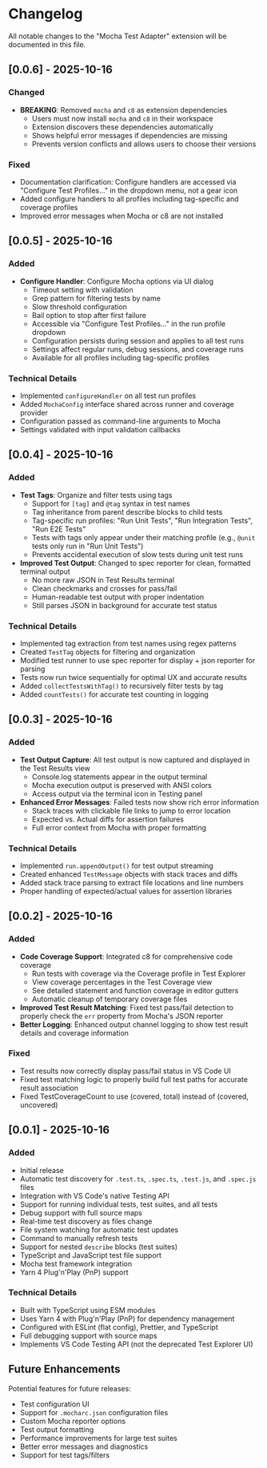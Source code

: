 # Changelog

All notable changes to the "Mocha Test Adapter" extension will be documented in this file.

## [0.0.6] - 2025-10-16

### Changed
- **BREAKING**: Removed `mocha` and `c8` as extension dependencies
  - Users must now install `mocha` and `c8` in their workspace
  - Extension discovers these dependencies automatically
  - Shows helpful error messages if dependencies are missing
  - Prevents version conflicts and allows users to choose their versions

### Fixed
- Documentation clarification: Configure handlers are accessed via "Configure Test Profiles..." in the dropdown menu, not a gear icon
- Added configure handlers to all profiles including tag-specific and coverage profiles
- Improved error messages when Mocha or c8 are not installed

## [0.0.5] - 2025-10-16

### Added
- **Configure Handler**: Configure Mocha options via UI dialog
  - Timeout setting with validation
  - Grep pattern for filtering tests by name
  - Slow threshold configuration
  - Bail option to stop after first failure
  - Accessible via "Configure Test Profiles..." in the run profile dropdown
  - Configuration persists during session and applies to all test runs
  - Settings affect regular runs, debug sessions, and coverage runs
  - Available for all profiles including tag-specific profiles

### Technical Details
- Implemented `configureHandler` on all test run profiles
- Added `MochaConfig` interface shared across runner and coverage provider
- Configuration passed as command-line arguments to Mocha
- Settings validated with input validation callbacks

## [0.0.4] - 2025-10-16

### Added
- **Test Tags**: Organize and filter tests using tags
  - Support for `[tag]` and `@tag` syntax in test names
  - Tag inheritance from parent describe blocks to child tests
  - Tag-specific run profiles: "Run Unit Tests", "Run Integration Tests", "Run E2E Tests"
  - Tests with tags only appear under their matching profile (e.g., `@unit` tests only run in "Run Unit Tests")
  - Prevents accidental execution of slow tests during unit test runs
- **Improved Test Output**: Changed to spec reporter for clean, formatted terminal output
  - No more raw JSON in Test Results terminal
  - Clean checkmarks and crosses for pass/fail
  - Human-readable test output with proper indentation
  - Still parses JSON in background for accurate test status

### Technical Details
- Implemented tag extraction from test names using regex patterns
- Created `TestTag` objects for filtering and organization
- Modified test runner to use spec reporter for display + json reporter for parsing
- Tests now run twice sequentially for optimal UX and accurate results
- Added `collectTestsWithTag()` to recursively filter tests by tag
- Added `countTests()` for accurate test counting in logging

## [0.0.3] - 2025-10-16

### Added
- **Test Output Capture**: All test output is now captured and displayed in the Test Results view
  - Console.log statements appear in the output terminal
  - Mocha execution output is preserved with ANSI colors
  - Access output via the terminal icon in Testing panel
- **Enhanced Error Messages**: Failed tests now show rich error information
  - Stack traces with clickable file links to jump to error location
  - Expected vs. Actual diffs for assertion failures
  - Full error context from Mocha with proper formatting

### Technical Details
- Implemented `run.appendOutput()` for test output streaming
- Created enhanced `TestMessage` objects with stack traces and diffs
- Added stack trace parsing to extract file locations and line numbers
- Proper handling of expected/actual values for assertion libraries

## [0.0.2] - 2025-10-16

### Added
- **Code Coverage Support**: Integrated c8 for comprehensive code coverage
  - Run tests with coverage via the Coverage profile in Test Explorer
  - View coverage percentages in the Test Coverage view
  - See detailed statement and function coverage in editor gutters
  - Automatic cleanup of temporary coverage files
- **Improved Test Result Matching**: Fixed test pass/fail detection to properly check the `err` property from Mocha's JSON reporter
- **Better Logging**: Enhanced output channel logging to show test result details and coverage information

### Fixed
- Test results now correctly display pass/fail status in VS Code UI
- Fixed test matching logic to properly build full test paths for accurate result association
- Fixed TestCoverageCount to use (covered, total) instead of (covered, uncovered)

## [0.0.1] - 2025-10-16

### Added
- Initial release
- Automatic test discovery for `.test.ts`, `.spec.ts`, `.test.js`, and `.spec.js` files
- Integration with VS Code's native Testing API
- Support for running individual tests, test suites, and all tests
- Debug support with full source maps
- Real-time test discovery as files change
- File system watching for automatic test updates
- Command to manually refresh tests
- Support for nested `describe` blocks (test suites)
- TypeScript and JavaScript test file support
- Mocha test framework integration
- Yarn 4 Plug'n'Play (PnP) support

### Technical Details
- Built with TypeScript using ESM modules
- Uses Yarn 4 with Plug'n'Play (PnP) for dependency management
- Configured with ESLint (flat config), Prettier, and TypeScript
- Full debugging support with source maps
- Implements VS Code Testing API (not the deprecated Test Explorer UI)

## Future Enhancements

Potential features for future releases:
- Test configuration UI
- Support for `.mocharc.json` configuration files
- Custom Mocha reporter options
- Test output formatting
- Performance improvements for large test suites
- Better error messages and diagnostics
- Support for test tags/filters
